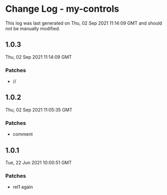 # Change Log - my-controls

This log was last generated on Thu, 02 Sep 2021 11:14:09 GMT and should not be manually modified.

## 1.0.3
Thu, 02 Sep 2021 11:14:09 GMT

### Patches

- //

## 1.0.2
Thu, 02 Sep 2021 11:05:35 GMT

### Patches

- comment

## 1.0.1
Tue, 22 Jun 2021 10:00:51 GMT

### Patches

- rel1 again

